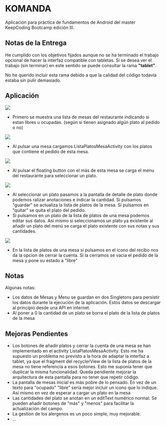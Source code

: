 # KOMANDA
Aplicación para práctica de fundamentos de Android del master KeepCoding Bootcamp edición III.

## Notas de la Entrega

He cumplido con los objetivos fijados aunque no se ha terminado el trabajo opcional de hacer la interfaz compatible con tabletas. Si se desea ver el trabajo (sin terminar) en este sentido se puede consultar la rama **"tablet"**.

No he querido incluir esta rama debido a que la calidad del código todavía estaba sin pulir demasiado.

## Aplicación

![](https://dl.dropboxusercontent.com/s/j9jpyjhxg9nohvp/2016-12-11%20at%2019.55.png)
- Primero se muestra una lista de mesas del restaurante indicando si estan libres u ocupadas. (según si tienen asignado algún plato al pedido o no)


![](https://dl.dropboxusercontent.com/s/w7h5gkfp71ttnkv/2016-12-11%20at%2019.56.png)
- Al pulsar una mesa cargamos ListaPlatosMesaActivity con los platos que contiene el pedido de esta mesa.



![](https://dl.dropboxusercontent.com/s/73awfgp6jifj1tv/2016-12-11%20at%2019.57.png)
- Al pulsar el floating button con el más de esta mesa se carga el menu del restaurante para seleccionar un plato.

![](https://dl.dropboxusercontent.com/s/73awfgp6jifj1tv/2016-12-11%20at%2019.57.png)

- Al seleccionar un plato pasamos a la pantalla de detalle de plato donde podemos ralizar anotaciones e indicar la cantidad. Si pulsamos "guardar" se actualiza la lista de platos de la mesa. Si pulsamos en "quitar" se quita el plato del pedido.
- Si pulsamos en un plato de la lista de platos de una mesa podemos editar sus datos. Así mismo si seleccionamos un plato ya existente al añadir un plato del menú se carga el plato existente con sus notas y sus cantidades.


![](https://dl.dropboxusercontent.com/s/b18v53m9twoasp2/2016-12-11%20at%2020.00.png)
- En la lista de platos de una mesa si pulsamos en el icono del recibo nos da la opcion de cerrar la cuenta. Si la cerramos se vacia el pedido de la mesa y pone su estado a "libre"

## Notas
Algunas notas:
- Los datos de Mesas y Menu se guardan en dos Singletons para persistir los datos durante la ejecución de la aplicación. Estos datos se descargar al principio desde una API en internet.
- Al poner a 0 la cantidad de un plato se borra el plato de la lista de platos de la mesa


## Mejoras Pendientes
- Los botones de añadir platos y cerrar la cuenta de una mesa se han implementado en el activity ListaPlatosMesaActivity. Esto me ha supuesto un problema no previsto a la hora de adaptar la interfaz a tablet, ya que el fragment del recyclerView de la lista de platos de la mesa no tiene referencia a esos botones. Esto me suponía tener que duplicar la misma funcionalidad. Queda pendiente mejorar la arquitectura de esta pantalla para no tener que repetir código.
- La pantalla de mesas inicial es más pobre de lo pensado. En vez de un texto para "ocupado" "libre" sería mejor incluir un icono que lo indique. Así mismo en vez de esperar a cargar un plato en la mesa
- Las cantidades del plato se anotan en un editText numérico normal. Se pueden añadir botones de "más" y "menos" para facilitar la actualización del campo.
- La gestion de los alergenos es un poco simple, muy mejorable.
- ...



